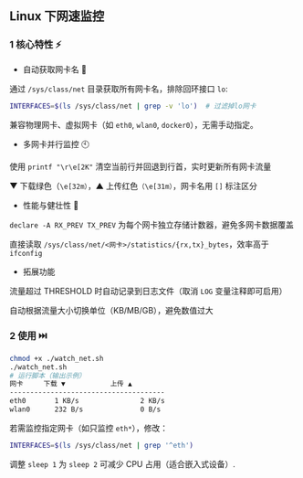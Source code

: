 ## Linux 下网速监控

### 1 核心特性 ⚡

* 自动获取网卡名​ 🤖

通过 `/sys/class/net` 目录获取所有网卡名，排除回环接口 `lo`:

```bash
INTERFACES=$(ls /sys/class/net | grep -v 'lo')  # 过滤掉lo网卡
```

兼容物理网卡、虚拟网卡（如 `eth0`, `wlan0`, `docker0`），无需手动指定。




* ​​多网卡并行监控​ 🕙

使用 `printf "\r\e[2K"` 清空当前行并回退到行首，实时更新所有网卡流量

▼ 下载绿色（`\e[32m）`，▲ 上传红色`（\e[31m）`，网卡名用 `[]` 标注区分



* 性能与健壮性 🚀

`declare -A RX_PREV TX_PREV` 为每个网卡独立存储计数器，避免多网卡数据覆盖

直接读取 `/sys/class/net/<网卡>/statistics/{rx,tx}_bytes`，效率高于 `ifconfig`



* 拓展功能

流量超过 THRESHOLD 时自动记录到日志文件（取消 `LOG` 变量注释即可启用）

自动根据流量大小切换单位（KB/MB/GB），避免数值过大




### 2 使用 ⏭️

```bash
chmod +x ./watch_net.sh
./watch_net.sh
# 运行脚本（输出示例）
网卡     下载 ▼           上传 ▲
--------------------------------------
eth0       1 KB/s               2 KB/s
wlan0      232 B/s              0 B/s
```

若需监控指定网卡（如只监控 `eth*`），修改：

```bash
INTERFACES=$(ls /sys/class/net | grep '^eth')
```

调整 `sleep 1` 为 `sleep 2` 可减少 CPU 占用（适合嵌入式设备）.



